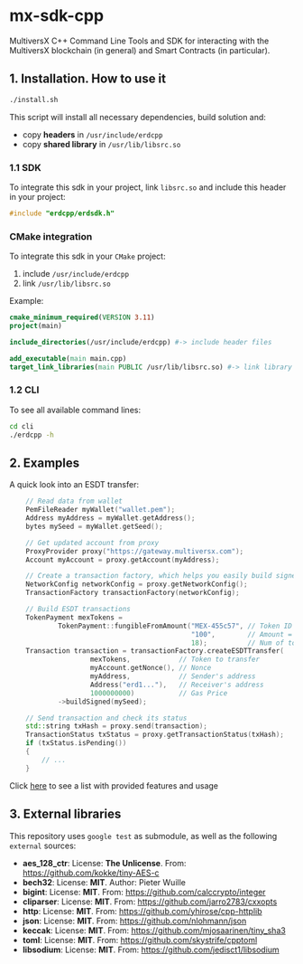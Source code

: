 # mx-sdk-cpp

MultiversX C++ Command Line Tools and SDK for interacting with the MultiversX blockchain (in general) and Smart Contracts (in
particular).

## 1. Installation. How to use it
```bash
./install.sh
```

This script will install all necessary dependencies, build solution and:
- copy **headers** in `/usr/include/erdcpp` 
- copy **shared library** in `/usr/lib/libsrc.so`

### 1.1 SDK
To integrate this sdk in your project, link `libsrc.so` and include this header in your project:
```c++
#include "erdcpp/erdsdk.h"
```

### CMake integration

To integrate this sdk in your `CMake` project:
1. include `/usr/include/erdcpp`
2. link `/usr/lib/libsrc.so`

Example:
```cmake
cmake_minimum_required(VERSION 3.11)
project(main)

include_directories(/usr/include/erdcpp) #-> include header files

add_executable(main main.cpp)
target_link_libraries(main PUBLIC /usr/lib/libsrc.so) #-> link library
```


### 1.2 CLI

To see all available command lines:
```bash
cd cli
./erdcpp -h
```

## 2. Examples
A quick look into an ESDT transfer: 

```c++
    // Read data from wallet
    PemFileReader myWallet("wallet.pem");
    Address myAddress = myWallet.getAddress();
    bytes mySeed = myWallet.getSeed();

    // Get updated account from proxy
    ProxyProvider proxy("https://gateway.multiversx.com");
    Account myAccount = proxy.getAccount(myAddress);

    // Create a transaction factory, which helps you easily build signed/unsigned transactions
    NetworkConfig networkConfig = proxy.getNetworkConfig();
    TransactionFactory transactionFactory(networkConfig);

    // Build ESDT transactions
    TokenPayment mexTokens =
            TokenPayment::fungibleFromAmount("MEX-455c57", // Token ID
                                             "100",        // Amount = 100 MEX
                                             18);          // Num of token decimals
    Transaction transaction = transactionFactory.createESDTTransfer(
                    mexTokens,            // Token to transfer
                    myAccount.getNonce(), // Nonce
                    myAddress,            // Sender's address
                    Address("erd1..."),   // Receiver's address
                    1000000000)           // Gas Price
            ->buildSigned(mySeed);

    // Send transaction and check its status
    std::string txHash = proxy.send(transaction);
    TransactionStatus txStatus = proxy.getTransactionStatus(txHash);
    if (txStatus.isPending())
    {
        // ...
    }
```

Click [here](examples/examples.md) to see a list with provided features and usage

## 3. External libraries
This repository uses `google test` as submodule, as well as the following `external` sources:

- **aes_128_ctr**: License: **The Unlicense**. From: https://github.com/kokke/tiny-AES-c
- **bech32**: License: **MIT**. Author: Pieter Wuille
- **bigint**: License: **MIT**. From: https://github.com/calccrypto/integer
- **cliparser**: License: **MIT**. From: https://github.com/jarro2783/cxxopts
- **http**: License: **MIT**. From: https://github.com/yhirose/cpp-httplib
- **json**: License: **MIT**. From: https://github.com/nlohmann/json
- **keccak**: License: **MIT**. From: https://github.com/mjosaarinen/tiny_sha3
- **toml**: License: **MIT**. From: https://github.com/skystrife/cpptoml
- **libsodium**: License: **MIT**. From: https://github.com/jedisct1/libsodium
